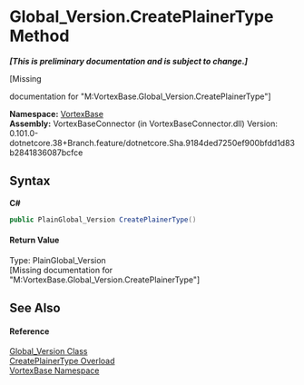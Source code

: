 # Global_Version.CreatePlainerType Method 
 _**\[This is preliminary documentation and is subject to change.\]**_

\[Missing <summary> documentation for "M:VortexBase.Global_Version.CreatePlainerType"\]

**Namespace:**&nbsp;<a href="N_VortexBase.md">VortexBase</a><br />**Assembly:**&nbsp;VortexBaseConnector (in VortexBaseConnector.dll) Version: 0.101.0-dotnetcore.38+Branch.feature/dotnetcore.Sha.9184ded7250ef900bfdd1d83b2841836087bcfce

## Syntax

**C#**<br />
``` C#
public PlainGlobal_Version CreatePlainerType()
```


#### Return Value
Type: PlainGlobal_Version<br />\[Missing <returns> documentation for "M:VortexBase.Global_Version.CreatePlainerType"\]

## See Also


#### Reference
<a href="T_VortexBase_Global_Version.md">Global_Version Class</a><br /><a href="Overload_VortexBase_Global_Version_CreatePlainerType.md">CreatePlainerType Overload</a><br /><a href="N_VortexBase.md">VortexBase Namespace</a><br />